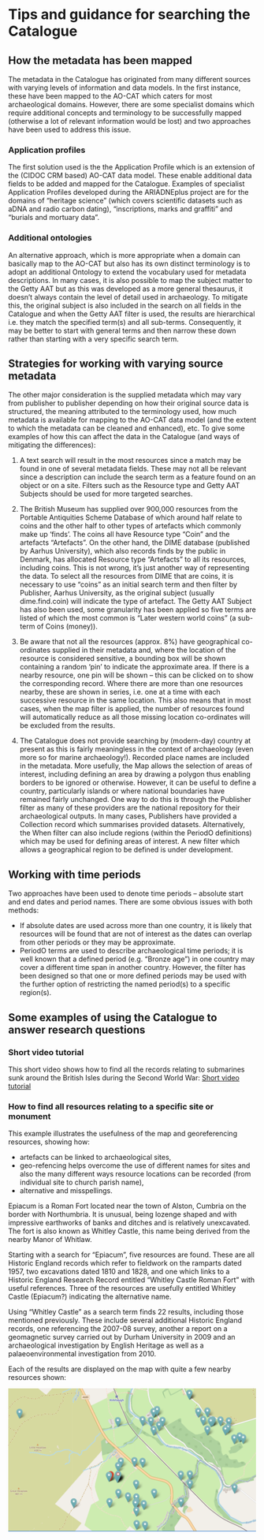 # Tips and guidance for searching the Catalogue
## How the metadata has been mapped
The metadata in the Catalogue has originated from many different sources with varying levels of information and data models. In the first instance, these have been mapped to the AO-CAT which caters for most archaeological domains. However, there are some specialist domains which require additional concepts and terminology to be successfully mapped (otherwise a lot of relevant information would be lost) and two approaches have been used to address this issue.
### Application profiles
The first solution used is the the Application Profile which is an extension of the (CIDOC CRM based) AO-CAT data model. These enable additional data fields to be added and mapped for the Catalogue. Examples of specialist Application Profiles developed during the ARIADNEplus project are for the domains of “heritage science” (which covers scientific datasets such as aDNA and radio carbon dating), “inscriptions, marks and graffiti” and “burials and mortuary data”.  
### Additional ontologies
An alternative approach, which is more appropriate when a domain can basically map to the AO-CAT but also has its own distinct terminology is to adopt an additional Ontology to extend the vocabulary used for metadata descriptions. In many cases, it is also possible to map the subject matter to the Getty AAT but as this was developed as a more general thesaurus, it doesn’t always contain the level of detail used in archaeology. To mitigate this, the original subject is also included in the search on all fields in the Catalogue and when the Getty AAT filter is used, the results are hierarchical i.e. they match the specified term(s) and all sub-terms. Consequently, it may be better to start with general terms and then narrow these down rather than starting with a very specific search term. 

## Strategies for working with varying source metadata
The other major consideration is the supplied metadata which may vary from publisher to publisher depending on how their original source data is structured, the meaning attributed to the terminology used, how much metadata is available for mapping to the AO-CAT data model (and the extent to which the metadata can be cleaned and enhanced), etc. To give some examples of how this can affect the data in the Catalogue (and ways of mitigating the differences):

1.	A text search will result in the most resources since a match may be found in one of several metadata fields. These may not all be relevant since a description can include the search term as a feature found on an object or on a site. Filters such as the Resource type and Getty AAT Subjects should be used for more targeted searches.

2. The British Museum has supplied over 900,000 resources from the Portable Antiquities Scheme Database of which around half relate to coins and the other half to other types of artefacts which commonly make up ‘finds’. The coins all have Resource type “Coin” and the artefacts “Artefacts”. On the other hand, the DIME database (published by Aarhus University), which also records finds by the public in Denmark, has allocated Resource type “Artefacts” to all its resources, including coins. This is not wrong, it’s just another way of representing the data. To select all the resources from DIME that are coins, it is necessary to use “coins” as an initial search term and then filter by Publisher, Aarhus University, as the original subject (usually dime.find.coin) will indicate the type of artefact. The Getty AAT Subject has also been used, some granularity has been applied so five terms are listed of which the most common is “Later western world coins” (a sub-term of Coins (money)). 

3. Be aware that not all the resources (approx. 8%) have geographical co-ordinates supplied in their metadata and, where the location of the resource is considered sensitive, a bounding box will be shown containing a random ‘pin’ to indicate the approximate area. If there is a nearby resource, one pin will be shown – this can be clicked on to show the corresponding record. Where there are more than one resources nearby, these are shown in series, i.e. one at a time with each successive resource in the same location. This also means that in most cases, when the map filter is applied, the number of resources found will automatically reduce as all those missing location co-ordinates will be excluded from the results. 

4. The Catalogue does not provide searching by (modern-day) country at present as this is fairly meaningless in the context of archaeology (even more so for marine archaeology!). Recorded place names are included in the metadata. More usefully, the Map allows the selection of areas of interest, including defining an area by drawing a polygon thus enabling borders to be ignored or otherwise. However, it can be useful to define a country, particularly islands or where national boundaries have remained fairly unchanged. One way to do this is through the Publisher filter as many of these providers are the national repository for their archaeological outputs. In many cases, Publishers have provided a Collection record which summarises provided datasets. Alternatively, the When filter can also include regions (within the PeriodO definitions) which may be used for defining areas of interest. A new filter which allows a geographical region to be defined is under development.

## Working with time periods
Two approaches have been used to denote time periods – absolute start and end dates and period names. There are some obvious issues with both methods:
- If absolute dates are used across more than one country, it is likely that resources will be found that are not of interest as the dates can overlap from other periods or they may be approximate.
- PeriodO terms are used to describe archaeological time periods; it is well known that a defined period (e.g. “Bronze age”) in one country may cover a different time span in another country. However, the filter has been designed so that one or more defined periods may be used with the further option of restricting the named period(s) to a specific region(s). 

## Some examples of using the Catalogue to answer research questions
### Short video tutorial

This short video shows how to find all the records relating to submarines sunk around the British Isles during the Second World War: 
[Short video tutorial](https://vimeo.com/1049348294)

### How to find all resources relating to a specific site or monument

This example illustrates the usefulness of the map and georeferencing resources, showing how:
- artefacts can be linked to archaeological sites,
- geo-refencing helps overcome the use of different names for sites and also the many different ways resource locations can be recorded (from individual site to church parish name),
- alternative and misspellings.

Epiacum is a Roman Fort located near the town of Alston, Cumbria on the border with Northumbria. It is unusual, being lozenge shaped and with impressive earthworks of banks and ditches and is relatively unexcavated. The fort is also known as Whitley Castle, this name being derived from the nearby Manor of Whitlaw. 

Starting with a search for “Epiacum”, five resources are found. These are all Historic England records which refer to fieldwork on the ramparts dated 1957,  two excavations dated 1810 and 1828, and one which links to a Historic England Research Record entitled “Whitley Castle Roman Fort” with useful references. Three of the resources are usefully entitled Whitley Castle (Epiacum?) indicating the alternative name. 

Using “Whitley Castle” as a search term finds 22 results, including those mentioned previously. These include several additional Historic England records, one referencing the 2007-08 survey,  another a report on a geomagnetic survey carried out by Durham University in 2009 and an archaeological investigation by English Heritage as well as a palaeoenvironmental investigation from 2010. 

 Each of the results are displayed on the map with quite a few nearby resources shown:

![alt text](../assets/46-Epiacum_map_with_resources.png)

